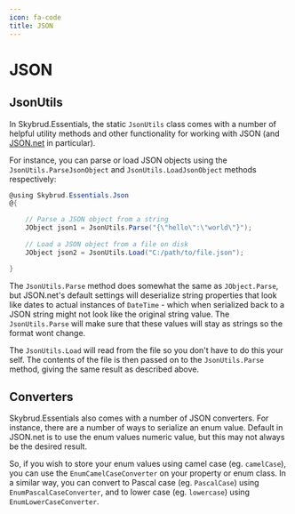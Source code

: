 ```yaml
---
icon: fa-code
title: JSON
---
```


# JSON

## JsonUtils

In Skybrud.Essentials, the static `JsonUtils` class comes with a number of helpful utility methods and other functionality for working with JSON (and [JSON.net](https://www.newtonsoft.com/json) in particular). 

For instance, you can parse or load JSON objects using the `JsonUtils.ParseJsonObject` and `JsonUtils.LoadJsonObject` methods respectively:

```c#
@using Skybrud.Essentials.Json
@{

    // Parse a JSON object from a string
    JObject json1 = JsonUtils.Parse("{\"hello\":\"world\"}");
    
    // Load a JSON object from a file on disk
    JObject json2 = JsonUtils.Load("C:/path/to/file.json");

}
```

The `JsonUtils.Parse` method does somewhat the same as `JObject.Parse`, but JSON.net's default settings will deserialize string properties that look like dates to actual instances of `DateTime` - which when serialized back to a JSON string might not look like the original string value. The `JsonUtils.Parse` will make sure that these values will stay as strings so the format wont change.

The `JsonUtils.Load` will read from the file so you don't have to do this your self. The contents of the file is then passed on to the `JsonUtils.Parse` method, giving the same result as described above.

## Converters

Skybrud.Essentials also comes with a number of JSON converters. For instance, there are a number of ways to serialize an enum value. Default in JSON.net is to use the enum values numeric value, but this may not always be the desired result.

So, if you wish to store your enum values using camel case (eg. `camelCase`), you can use the `EnumCamelCaseConverter` on your property or enum class. In a similar way, you can convert to Pascal case (eg. `PascalCase`) using `EnumPascalCaseConverter`, and to lower case (eg. `lowercase`) using `EnumLowerCaseConverter`.